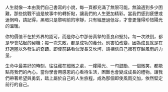 人生就像一本由我們自己書寫的小說，每一頁都充滿了無限可能。無論遇到多少困難，那些挑戰不過是故事中的轉折點，讓我們的人生更加精彩。當我們感到疲憊或迷惘時，請記得，黑暗只是黎明前的寧靜，只有經歷過低谷，才會更懂得珍惜陽光的溫暖。

你的價值不在於外界的認可，而是你心中那份真摯的善良和堅持。每一次跌倒，都是學會站起的契機；每一次失敗，都是成功的養分。別害怕改變，因為成長就是在舒適圈以外發生的奇蹟。即使前路看似漫長又坎坷，請相信自己擁有穿越風雨的力量。

生命中最美好的時刻，往往藏在細微之處，一縷陽光、一句鼓勵、一個微笑，都能點亮我們的內心。當你學會用感恩的心看待生活，困難也會變成成長的禮物。讓我們帶著希望與勇氣，踏上屬於自己的人生旅程，成為那個即使風雨交加，依然堅定前行的自己。